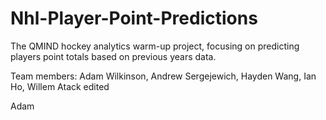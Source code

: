 # Nhl-Player-Point-Predictions

The QMIND hockey analytics warm-up project, focusing on predicting players point totals based on previous years data.

Team members: Adam Wilkinson, Andrew Sergejewich, Hayden Wang, Ian Ho, Willem Atack edited

Adam